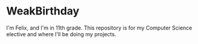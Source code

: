 # WeakBirthday

I'm Felix, and I'm in 11th grade. This repository is for my Computer Science elective and where I'll be doing my projects.
